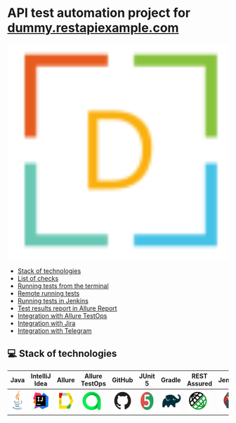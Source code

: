 <h1 >API test automation project for <a href="https://dummy.restapiexample.com/#google_vignette/">dummy.restapiexample.com</a></h1>
<p align="center">
  <img src="media/logo/logo_header.PNG" width="800">
</p>
<a name="Ссылка"></a>

- <a href="#tools">Stack of technologies</a>
- <a href="#tests">List of checks</a>
- <a href="#run">Running tests from the terminal</a>
- <a href="#remote">Remote running tests</a>
- <a href="#jenkins-report">Running tests in Jenkins</a>
- <a href="#allure-report">Test results report in Allure Report</a>
- <a href="#allure-testops">Integration with Allure TestOps</a>
- <a href="#jira">Integration with Jira</a>
- <a href="#telegram">Integration with Telegram</a>


<a id="tools"></a>
## :computer: Stack of technologies

| Java                                                                                                    | IntelliJ Idea                                                                                                                | Allure                                                                                                                    | Allure TestOps                                                                                                      | GitHub                                                                                                    | JUnit 5                                                                                                           | Gradle                                                                                                   | REST Assured                                                                                                   |  Jenkins                                                                                                           | Jira                                                                                                                         |
|:--------------------------------------------------------------------------------------------------------|------------------------------------------------------------------------------------------------------------------------------|---------------------------------------------------------------------------------------------------------------------------|---------------------------------------------------------------------------------------------------------------------|-----------------------------------------------------------------------------------------------------------|-------------------------------------------------------------------------------------------------------------------|----------------------------------------------------------------------------------------------------------|----------------------------------------------------------------------------------------------------------------|-------------------------------------------------------------------------------------------------------------------:|------------------------------------------------------------------------------------------------------------------------------|
| <a href="https://www.java.com/"><img src="media/logo/Java.svg" width="50" height="50"  alt="Java"/></a> | <a id ="tech" href="https://www.jetbrains.com/idea/"><img src="media/logo/Idea.svg" width="50" height="50"  alt="IDEA"/></a> | <a href="https://github.com/allure-framework"><img src="media/logo/Allure.svg" width="50" height="50"  alt="Allure"/></a> | <a href="https://qameta.io/"><img src="media/logo/Allure_TO.svg" width="50" height="50"  alt="Allure TestOps"/></a> | <a href="https://github.com/"><img src="media/logo/GitHub.svg" width="50" height="50"  alt="Github"/></a> | <a href="https://junit.org/junit5/"><img src="media/logo/Junit5.svg" width="50" height="50"  alt="JUnit 5"/></a> | <a href="https://gradle.org/"><img src="media/logo/Gradle.svg" width="50" height="50"  alt="Gradle"/></a> | <a href="https://rest-assured.io/"><img src="media/logo/RestAssured.svg" width="50" height="50"  alt="RestAssured"/></a>  |   <a href="https://www.jenkins.io/"><img src="media/logo/Jenkins.svg" width="50" height="50"  alt="Jenkins"/></a> | <a href="https://www.atlassian.com/ru/software/jira"><img src="media/logo/Jira.svg" width="50" height="50"  alt="Jira"/></a> |
